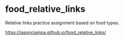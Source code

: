 # food_relative_links
Relative links practice assignment based on food types.

https://jasonciampa.github.io/food_relative_links/
